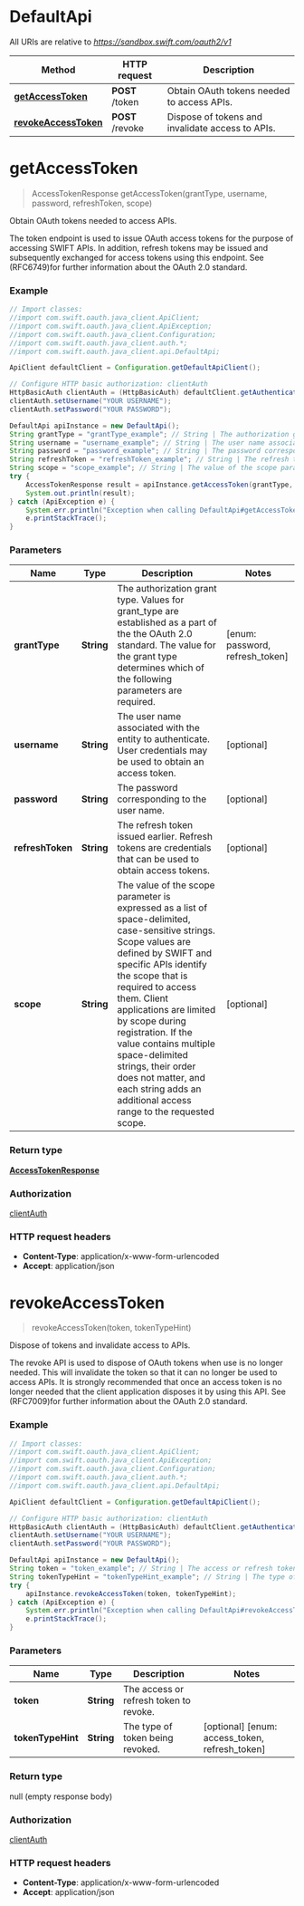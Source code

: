 # DefaultApi

All URIs are relative to *https://sandbox.swift.com/oauth2/v1*

Method | HTTP request | Description
------------- | ------------- | -------------
[**getAccessToken**](DefaultApi.md#getAccessToken) | **POST** /token | Obtain OAuth tokens needed to access APIs.
[**revokeAccessToken**](DefaultApi.md#revokeAccessToken) | **POST** /revoke | Dispose of tokens and invalidate access to APIs.


<a name="getAccessToken"></a>
# **getAccessToken**
> AccessTokenResponse getAccessToken(grantType, username, password, refreshToken, scope)

Obtain OAuth tokens needed to access APIs.

The token endpoint is used to issue OAuth access tokens for the purpose of accessing SWIFT APIs. In addition, refresh tokens may be issued and subsequently exchanged for access tokens using this endpoint. See (RFC6749)for further information about the OAuth 2.0 standard. 

### Example
```java
// Import classes:
//import com.swift.oauth.java_client.ApiClient;
//import com.swift.oauth.java_client.ApiException;
//import com.swift.oauth.java_client.Configuration;
//import com.swift.oauth.java_client.auth.*;
//import com.swift.oauth.java_client.api.DefaultApi;

ApiClient defaultClient = Configuration.getDefaultApiClient();

// Configure HTTP basic authorization: clientAuth
HttpBasicAuth clientAuth = (HttpBasicAuth) defaultClient.getAuthentication("clientAuth");
clientAuth.setUsername("YOUR USERNAME");
clientAuth.setPassword("YOUR PASSWORD");

DefaultApi apiInstance = new DefaultApi();
String grantType = "grantType_example"; // String | The authorization grant type. Values for grant_type are established as a part of the the OAuth 2.0 standard. The value for the grant type determines which of the following parameters are required.
String username = "username_example"; // String | The user name associated with the entity to authenticate. User credentials may be used to obtain an access token.
String password = "password_example"; // String | The password corresponding to the user name.
String refreshToken = "refreshToken_example"; // String | The refresh token issued earlier. Refresh tokens are credentials that can be used to obtain access tokens.
String scope = "scope_example"; // String | The value of the scope parameter is expressed as a list of space-delimited, case-sensitive strings. Scope values are defined by SWIFT and specific APIs identify the scope that is required to access them. Client applications are limited by scope during registration. If the value contains multiple space-delimited strings, their order does not matter, and each string adds an additional access range to the requested scope.
try {
    AccessTokenResponse result = apiInstance.getAccessToken(grantType, username, password, refreshToken, scope);
    System.out.println(result);
} catch (ApiException e) {
    System.err.println("Exception when calling DefaultApi#getAccessToken");
    e.printStackTrace();
}
```

### Parameters

Name | Type | Description  | Notes
------------- | ------------- | ------------- | -------------
 **grantType** | **String**| The authorization grant type. Values for grant_type are established as a part of the the OAuth 2.0 standard. The value for the grant type determines which of the following parameters are required. | [enum: password, refresh_token]
 **username** | **String**| The user name associated with the entity to authenticate. User credentials may be used to obtain an access token. | [optional]
 **password** | **String**| The password corresponding to the user name. | [optional]
 **refreshToken** | **String**| The refresh token issued earlier. Refresh tokens are credentials that can be used to obtain access tokens. | [optional]
 **scope** | **String**| The value of the scope parameter is expressed as a list of space-delimited, case-sensitive strings. Scope values are defined by SWIFT and specific APIs identify the scope that is required to access them. Client applications are limited by scope during registration. If the value contains multiple space-delimited strings, their order does not matter, and each string adds an additional access range to the requested scope. | [optional]

### Return type

[**AccessTokenResponse**](AccessTokenResponse.md)

### Authorization

[clientAuth](../README.md#clientAuth)

### HTTP request headers

 - **Content-Type**: application/x-www-form-urlencoded
 - **Accept**: application/json

<a name="revokeAccessToken"></a>
# **revokeAccessToken**
> revokeAccessToken(token, tokenTypeHint)

Dispose of tokens and invalidate access to APIs.

The revoke API is used to dispose of OAuth tokens when use is no longer needed.  This will invalidate the token so that it can no longer be used to access APIs. It is strongly recommended that once an access token is no longer needed that the client application disposes it by using this API. See (RFC7009)for further information about the OAuth 2.0 standard. 

### Example
```java
// Import classes:
//import com.swift.oauth.java_client.ApiClient;
//import com.swift.oauth.java_client.ApiException;
//import com.swift.oauth.java_client.Configuration;
//import com.swift.oauth.java_client.auth.*;
//import com.swift.oauth.java_client.api.DefaultApi;

ApiClient defaultClient = Configuration.getDefaultApiClient();

// Configure HTTP basic authorization: clientAuth
HttpBasicAuth clientAuth = (HttpBasicAuth) defaultClient.getAuthentication("clientAuth");
clientAuth.setUsername("YOUR USERNAME");
clientAuth.setPassword("YOUR PASSWORD");

DefaultApi apiInstance = new DefaultApi();
String token = "token_example"; // String | The access or refresh token to revoke.
String tokenTypeHint = "tokenTypeHint_example"; // String | The type of token being revoked.
try {
    apiInstance.revokeAccessToken(token, tokenTypeHint);
} catch (ApiException e) {
    System.err.println("Exception when calling DefaultApi#revokeAccessToken");
    e.printStackTrace();
}
```

### Parameters

Name | Type | Description  | Notes
------------- | ------------- | ------------- | -------------
 **token** | **String**| The access or refresh token to revoke. |
 **tokenTypeHint** | **String**| The type of token being revoked. | [optional] [enum: access_token, refresh_token]

### Return type

null (empty response body)

### Authorization

[clientAuth](../README.md#clientAuth)

### HTTP request headers

 - **Content-Type**: application/x-www-form-urlencoded
 - **Accept**: application/json

